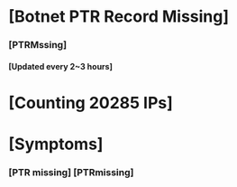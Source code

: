 # [Botnet PTR Record Missing]
### [PTRMssing]
#### [Updated every 2~3 hours]

# [Counting 20285 IPs]

# [Symptoms] 
###   [PTR missing] [PTRmissing]
